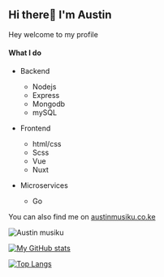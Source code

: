 ## Hi there👋 I'm Austin

Hey welcome to my profile

#### What I do

- Backend
    - Nodejs
    - Express
    - Mongodb
    - mySQL

- Frontend
    - html/css
    - Scss
    - Vue
    - Nuxt

- Microservices
    - Go


You can also find me on [austinmusiku.co.ke](https://austinmusiku.co.ke)

<p><img align="center" src="https://github-readme-streak-stats.herokuapp.com/?user=musikuAustin" alt="Austin musiku" /></p>

[![My GitHub stats](https://github-readme-stats.anuraghazra1.vercel.app/api?username=musikuAustin&count_private=true&include_all_commits=true&show_icons=true)](https://github.com/musikuAustin)

[![Top Langs](https://github-readme-stats.vercel.app/api/top-langs/?username=musikuAustin&hide=css,html,vue)](https://github.com/musikuAustin)